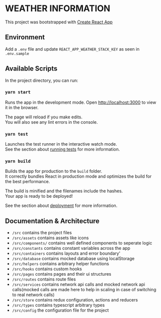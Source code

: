 # WEATHER INFORMATION

This project was bootstrapped with [Create React App](https://github.com/facebook/create-react-app)

## Environment
Add a  `.env` file and update `REACT_APP_WEATHER_STACK_KEY` as seen in `.env.sample`

## Available Scripts

In the project directory, you can run:

### `yarn start`

Runs the app in the development mode.
Open [http://localhost:3000](http://localhost:3000) to view it in the browser.

The page will reload if you make edits.\
You will also see any lint errors in the console.

### `yarn test`

Launches the test runner in the interactive watch mode.\
See the section about [running tests](https://facebook.github.io/create-react-app/docs/running-tests) for more information.

### `yarn build`

Builds the app for production to the `build` folder.\
It correctly bundles React in production mode and optimizes the build for the best performance.

The build is minified and the filenames include the hashes.\
Your app is ready to be deployed!

See the section about [deployment](https://facebook.github.io/create-react-app/docs/deployment) for more information.

## Documentation & Architecture

 - `/src` contains the project files
 - `/src/assets` contains assets like icons
 - `/src/components/` contains well defined components to seperate logic
 - `/src/constants` contains constant variables across the app
 - `/src/containers` contains layouts and error boundary'
 - `/src/database` contains mocked database using localStorage
 - `/src/helpers` contains arbitrary helper functions
 - `/src/hooks` contains custom hooks
 - `/src/pages` contains pages and their ui structures
 - `/src/routes` contains route files
 - `/src/services` contains network api calls and mocked network api calls(mocked calls are made here to help in scaling in case of switching to real network calls)
 - `/src/store` contains redux configuration, actions and reducers
 - `/src/types` contains typescript arbitrary types
 - `/src/config` the configuration file for the project